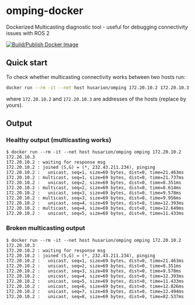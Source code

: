 # omping-docker

Dockerized Multicasting diagnostic tool - useful for debugging connectivity issues with ROS 2

[![Build/Publish Docker Image](https://github.com/husarion/omping-docker/actions/workflows/build.yaml/badge.svg)](https://github.com/husarion/omping-docker/actions/workflows/build.yaml)

## Quick start

To check whether multicasting connectivity works between two hosts run:

```bash
docker run --rm -it --net host husarion/omping 172.20.10.2 172.20.10.3
```

where `172.20.10.2` and `172.20.10.3` are addresses of the hosts (replace by yours).

## Output

### Healthy output (multicasting works)

```
$ docker run --rm -it --net host husarion/omping omping 172.20.10.2 172.20.10.3
172.20.10.2 : waiting for response msg
172.20.10.2 : joined (S,G) = (*, 232.43.211.234), pinging
172.20.10.2 :   unicast, seq=1, size=69 bytes, dist=0, time=21.463ms
172.20.10.2 : multicast, seq=1, size=69 bytes, dist=0, time=21.737ms
172.20.10.2 :   unicast, seq=2, size=69 bytes, dist=0, time=8.351ms
172.20.10.2 : multicast, seq=2, size=69 bytes, dist=0, time=8.614ms
172.20.10.2 :   unicast, seq=3, size=69 bytes, dist=0, time=9.578ms
172.20.10.2 : multicast, seq=3, size=69 bytes, dist=0, time=9.956ms
172.20.10.2 :   unicast, seq=4, size=69 bytes, dist=0, time=12.393ms
172.20.10.2 : multicast, seq=4, size=69 bytes, dist=0, time=12.649ms
172.20.10.2 :   unicast, seq=5, size=69 bytes, dist=0, time=11.433ms
```

### Broken multicasting output

```
$ docker run --rm -it --net host husarion/omping omping 172.20.10.2 172.20.10.3
172.20.10.2 : waiting for response msg
172.20.10.2 : joined (S,G) = (*, 232.43.211.234), pinging
172.20.10.2 :   unicast, seq=1, size=69 bytes, dist=0, time=21.463ms
172.20.10.2 :   unicast, seq=2, size=69 bytes, dist=0, time=8.351ms
172.20.10.2 :   unicast, seq=3, size=69 bytes, dist=0, time=9.578ms
172.20.10.2 :   unicast, seq=4, size=69 bytes, dist=0, time=12.393ms
172.20.10.2 :   unicast, seq=5, size=69 bytes, dist=0, time=11.433ms
172.20.10.2 :   unicast, seq=6, size=69 bytes, dist=0, time=12.826ms
172.20.10.2 :   unicast, seq=7, size=69 bytes, dist=0, time=12.494ms
172.20.10.2 :   unicast, seq=8, size=69 bytes, dist=0, time=82.537ms
```